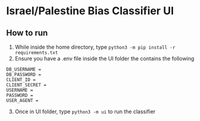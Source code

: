 # Israel/Palestine Bias Classifier UI
## How to run
1) While inside the home directory, type ``python3 -m pip install -r requirements.txt``
2) Ensure you have a .env file inside the UI folder the contains the following 
```
DB_USERNAME = 
DB_PASSWORD = 
CLIENT_ID = 
CLIENT_SECRET = 
USERNAME = 
PASSWORD = 
USER_AGENT = 
```
3) Once in UI folder, type ``python3 -m ui`` to run the classifier